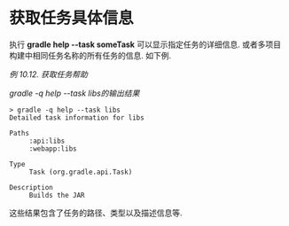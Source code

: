 # 获取任务具体信息

执行 **gradle help --task someTask** 可以显示指定任务的详细信息. 或者多项目构建中相同任务名称的所有任务的信息.
如下例.

*例 10.12. 获取任务帮助*

*gradle -q help --task libs的输出结果*

    > gradle -q help --task libs
    Detailed task information for libs

    Paths
         :api:libs
         :webapp:libs

    Type
         Task (org.gradle.api.Task)

    Description
         Builds the JAR

这些结果包含了任务的路径、类型以及描述信息等.
